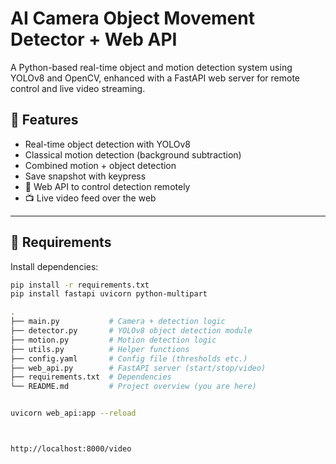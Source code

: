# AI Camera Object Movement Detector + Web API

A Python-based real-time object and motion detection system using YOLOv8 and OpenCV, enhanced with a FastAPI web server for remote control and live video streaming.

## 🚀 Features

- Real-time object detection with YOLOv8
- Classical motion detection (background subtraction)
- Combined motion + object detection
- Save snapshot with keypress
- 🔌 Web API to control detection remotely
- 📺 Live video feed over the web

---

## 🧰 Requirements

Install dependencies:

```bash
pip install -r requirements.txt
pip install fastapi uvicorn python-multipart

.
├── main.py           # Camera + detection logic
├── detector.py       # YOLOv8 object detection module
├── motion.py         # Motion detection logic
├── utils.py          # Helper functions
├── config.yaml       # Config file (thresholds etc.)
├── web_api.py        # FastAPI server (start/stop/video)
├── requirements.txt  # Dependencies
└── README.md         # Project overview (you are here)


uvicorn web_api:app --reload



http://localhost:8000/video


